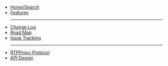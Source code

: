<br>

<ul><li><a href='MainPage.md'>Home/Search</a>
</li><li><a href='Features.md'>Features</a>
<hr /></li></ul>

<ul><li><a href='http://jira.vtlabs.org/browse/RTPPC?report=com.atlassian.jira.plugin.system.project:changelog-panel'>Change Log</a>
</li><li><a href='http://jira.vtlabs.org/browse/RTPPC?report=com.atlassian.jira.plugin.system.project:roadmap-panel'>Road Map</a>
</li><li><a href='http://jira.vtlabs.org/browse/RTPPC'>Issue Tracking</a>
<hr /></li></ul>

<ul><li><a href='RTPProxyProtocol.md'>RTPProxy Protocol</a>
</li><li><a href='RTPProxyClientAPIDesign.md'>API Design</a></li></ul>

<br>